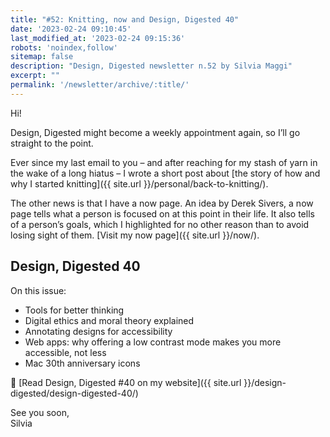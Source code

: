 ```yaml
---
title: "#52: Knitting, now and Design, Digested 40"
date: '2023-02-24 09:10:45'
last_modified_at: '2023-02-24 09:15:36'
robots: 'noindex,follow'
sitemap: false
description: "Design, Digested newsletter n.52 by Silvia Maggi"
excerpt: ""
permalink: '/newsletter/archive/:title/'
---
```

Hi!

Design, Digested might become a weekly appointment again, so I’ll go straight to the point.

Ever since my last email to you – and after reaching for my stash of yarn in the wake of a long hiatus – I wrote a short post about [the story of how and why I started knitting]({{ site.url }}/personal/back-to-knitting/).

The other news is that I have a now page. An idea by Derek Sivers, a now page tells what a person is focused on at this point in their life. It also tells of a person’s goals, which I highlighted for no other reason than to avoid losing sight of them. [Visit my now page]({{ site.url }}/now/).

## Design, Digested 40

On this issue:

- Tools for better thinking
- Digital ethics and moral theory explained
- Annotating designs for accessibility
- Web apps: why offering a low contrast mode makes you more accessible, not less
- Mac 30th anniversary icons

🔗 [Read Design, Digested #40 on my website]({{ site.url }}/design-digested/design-digested-40/)


See you soon,<br>
Silvia
